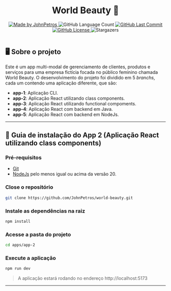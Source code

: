 <h1 align="center">World Beauty 💅</h1>

<div align="center">
   <a href="https://github.com/JohnPetros">
    <img alt="Made by JohnPetros" src="https://img.shields.io/badge/made%20by-JohnPetros-blueviolet">
   </a>
   <img alt="GitHub Language Count" src="https://img.shields.io/github/languages/count/JohnPetros/v-todo">
   <a href="https://github.com/JohnPetros/v-todo/commits/main">
    <img alt="GitHub Last Commit" src="https://img.shields.io/github/last-commit/JohnPetros/v-todo">
   </a>
  </a>
   </a>
   <a href="https://github.com/JohnPetros/v-todo/blob/main/LICENSE.md">
    <img alt="GitHub License" src="https://img.shields.io/github/license/JohnPetros/v-todo">
   </a>
    <img alt="Stargazers" src="https://img.shields.io/github/stars/JohnPetros/v-todo?style=social">
</div>
<br>

## 🖥️ Sobre o projeto

Este é um app multi-modal de gerenciamento de clientes, produtos e serviços para uma empresa fictícia focada no público feminino chamada World Beauty. O desenvolvimento do projeto foi dividido em 5 *branchs*, cada um contendo uma aplicação diferente, que são:
- **app-1**: Aplicação CLI.
- **app-2**: Aplicação React utilizando class components. 
- **app-3**: Aplicação React utilizando functional compoments. 
- **app-4**: Aplicação React com backend em Java.
- **app-5**: Aplicação React com backend em NodeJs.

---

## 📖 Guia de instalação do App 2 (Aplicação React utilizando class components)

### Pré-requisitos

- [Git](https://git-scm.com/)
- [NodeJs](https://www.python.org/) pelo menos igual ou acima da versão 20.

### Close o repositório

```bash
git clone https://github.com/JohnPetros/world-beauty.git
```

### Instale as dependências na raiz

```bash
npm install
```

### Acesse a pasta do projeto

```bash
cd apps/app-2
```

### Execute a aplicação

```bash
npm run dev
```

> A aplicação estará rodando no endereço http://localhost:5173

---